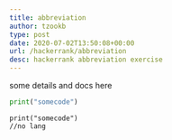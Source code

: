 ```yaml
---
title: abbreviation
author: tzookb
type: post
date: 2020-07-02T13:50:08+00:00
url: /hackerrank/abbreviation
desc: hackerrank abbreviation exercise
---
```


some details and docs here

```python
print("somecode")
```

```
print("somecode")
//no lang
```